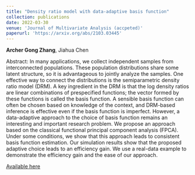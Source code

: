 ```yaml
--- 
title: "Density ratio model with data-adaptive basis function" 
collection: publications 
date: 2022-03-30
venue: 'Journal of Multivariate Analysis (accpeted)'
paperurl: 'https://arxiv.org/abs/2103.03445' 
--- 
```


**Archer Gong Zhang**, Jiahua Chen

Abstract: In many applications, we collect independent samples from interconnected populations. These population distributions share some latent structure, so it is advantageous to jointly analyze the samples. One effective way to connect the distributions is the semiparametric density ratio model (DRM). A key ingredient in the DRM is that the log density ratios are linear combinations of prespecified functions; the vector formed by these functions is called the basis function. A sensible basis function can often be chosen based on knowledge of the context, and DRM-based inference is effective even if the basis function is imperfect. However, a data-adaptive approach to the choice of basis function remains an interesting and important research problem. We propose an approach based on the classical functional principal component analysis (FPCA). Under some conditions, we show that this approach leads to consistent basis function estimation. Our simulation results show that the proposed adaptive choice leads to an efficiency gain. We use a real-data example to demonstrate the efficiency gain and the ease of our approach.

[Available here](https://arxiv.org/abs/2103.03445)
